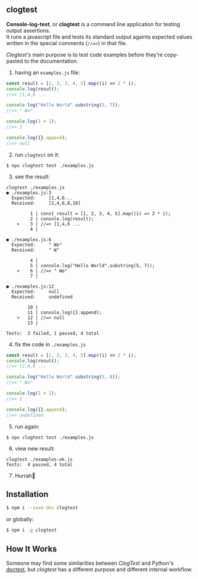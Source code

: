 ## clogtest

**Console-log-test**, or **clogtest** is a command line application for testing output assertions.  
It runs a javascript file and tests its standard output againts expected values written in the special comments (`//=>`) in that file.

_Clogtest's_ main purpose is to test code examples before they're copy-pasted to the documentation.

1. having an `examples.js` file:

```js
const result = [1, 2, 3, 4, 5].map((i) => 2 * i);
console.log(result);
//=> [1,4,6 ...

console.log("Hello World".substring(5, 7));
//=> " Wo"

console.log(1 + 1);
//=> 2

console.log({}.append);
//=> null
```

2. run `clogtest` on it:

```
$ npx clogtest test ./examples.js
```

3. see the result:

```
clogtest ./examples.js
● ./examples.js:3
  Expected:     [1,4,6...
  Received:     [2,4,6,8,10]

         1 | const result = [1, 2, 3, 4, 5].map((i) => 2 * i);
         2 | console.log(result);
    >    3 | //=> [1,4,6 ...
         4 |

● ./examples.js:6
  Expected:     " Wo"
  Received:     " W"

         4 |
         5 | console.log("Hello World".substring(5, 7));
    >    6 | //=> " Wo"
         7 |

● ./examples.js:12
  Expected:     null
  Received:     undefined

        10 |
        11 | console.log({}.append);
    >   12 | //=> null
        13 |

Tests:  3 failed, 1 passed, 4 total
```

4. fix the code in `./examples.js`

```js
const result = [1, 2, 3, 4, 5].map((i) => 2 * i);
console.log(result);
//=> [2,4,6 ...

console.log("Hello World".substring(5, 8));
//=> " Wo"

console.log(1 + 1);
//=> 2

console.log({}.append);
//=> undefined
```

5. run again:

```
$ npx clogtest test ./examples.js
```

6. view new result:

```
clogtest ./examples-ok.js
Tests:  4 passed, 4 total
```

7. Hurrah🙂

## Installation

```bash
$ npm i --save-dev clogtest
```

or globally:

```bash
$ npm i -g clogtest
```

## How It Works

Someone may find some similarities between _ClogTest_ and Python's [doctest](https://docs.python.org/3/library/doctest.html), but _clogtest_ has a different purpose and different internal workflow.
